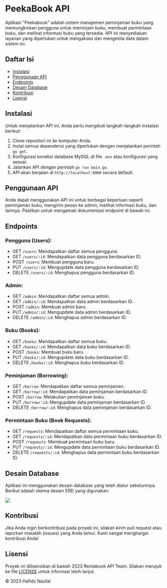# PeekaBook API

Aplikasi "Peekabook" adalah sistem manajemen peminjaman buku yang memungkinkan pengguna untuk meminjam buku, membuat permintaan buku, dan melihat informasi buku yang tersedia. API ini menyediakan layanan yang diperlukan untuk mengakses dan mengelola data dalam sistem ini.

## Daftar Isi
- [Instalasi](#instalasi)
- [Penggunaan API](#penggunaan-api)
- [Endpoints](#endpoints)
- [Desain Database](#desain-database)
- [Kontribusi](#kontribusi)
- [Lisensi](#lisensi)

## Instalasi

Untuk menjalankan API ini, Anda perlu mengikuti langkah-langkah instalasi berikut:

1. Clone repositori ini ke komputer Anda.
2. Instal semua dependensi yang diperlukan dengan menjalankan perintah `go get`.
3. Konfigurasi koneksi database MySQL di file `.env` atau konfigurasi yang sesuai.
4. Jalankan API dengan perintah `go run main.go`.
5. API akan berjalan di `http://localhost:8000` secara default.

## Penggunaan API

Anda dapat menggunakan API ini untuk berbagai keperluan seperti peminjaman buku, mengirim pesan ke admin, melihat informasi buku, dan lainnya. Pastikan untuk mengamati dokumentasi endpoint di bawah ini.

## Endpoints

### Pengguna (Users):
- GET `/users`: Mendapatkan daftar semua pengguna.
- GET `/users/:id`: Mendapatkan data pengguna berdasarkan ID.
- POST `/users`: Membuat pengguna baru.
- PUT `/users/:id`: Mengupdate data pengguna berdasarkan ID.
- DELETE `/users/:id`: Menghapus pengguna berdasarkan ID.

### Admin:
- GET `/admin`: Mendapatkan daftar semua admin.
- GET `/admin/:id`: Mendapatkan data admin berdasarkan ID.
- POST `/admin`: Membuat admin baru.
- PUT `/admin/:id`: Mengupdate data admin berdasarkan ID.
- DELETE `/admin/:id`: Menghapus admin berdasarkan ID.

### Buku (Books):
- GET `/books`: Mendapatkan daftar semua buku.
- GET `/books/:id`: Mendapatkan data buku berdasarkan ID.
- POST `/books`: Membuat buku baru.
- PUT `/books/:id`: Mengupdate data buku berdasarkan ID.
- DELETE `/books/:id`: Menghapus buku berdasarkan ID.

### Peminjaman (Borrowing):
- GET `/borrow`: Mendapatkan daftar semua peminjaman.
- GET `/borrow/:id`: Mendapatkan data peminjaman berdasarkan ID.
- POST `/borrow`: Melakukan peminjaman buku.
- PUT `/borrow/:id`: Mengupdate data peminjaman berdasarkan ID.
- DELETE `/borrow/:id`: Menghapus data peminjaman berdasarkan ID.

### Permintaan Buku (Book Requests):
- GET `/requests`: Mendapatkan daftar semua permintaan buku.
- GET `/requests/:id`: Mendapatkan data permintaan buku berdasarkan ID.
- POST `/requests`: Membuat permintaan buku baru.
- PUT `/requests/:id`: Mengupdate data permintaan buku berdasarkan ID.
- DELETE `/requests/:id`: Menghapus data permintaan buku berdasarkan ID.

## Desain Database

Aplikasi ini menggunakan desain database yang telah diatur sebelumnya. Berikut adalah skema desain ERD yang digunakan:

[![](https://app.eraser.io/workspace/jIvOglfvfnBAHwnwQba4/preview?elements=5baF7S8UzmCG6QYUc-x8bw&type=embed)](https://app.eraser.io/workspace/jIvOglfvfnBAHwnwQba4?elements=5baF7S8UzmCG6QYUc-x8bw)

## Kontribusi

Jika Anda ingin berkontribusi pada proyek ini, silakan kirim pull request atau laporkan masalah (issues) yang Anda temui. Kami sangat menghargai kontribusi Anda!

## Lisensi

Proyek ini dilisensikan di bawah 2023 Rentabook API Team. Silakan merujuk ke file [LICENSE](LICENSE) untuk informasi lebih lanjut.

© 2023 Hafidz Naufal

